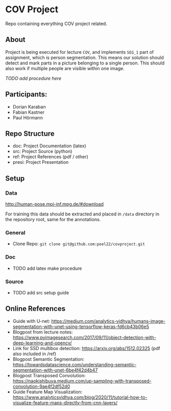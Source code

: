 # COV Project
Repo containing everything COV project related.

## About

Project is being executed for lecture `COV`, and implements `SEG_1` part of assignment, which is person segmentation.
This means our solution should detect and mark parts in a picture belonging to a single person. This should also work if multiple people are visible within one image.

*TODO add procedure here*

## Participants:

* Dorian Karaban
* Fabian Kastner
* Paul Hörmann

## Repo Structure

* doc: Project Documentation (latex)
* src: Project Source (python)
* ref: Project References (pdf / other)
* presi: Project Presentation

## Setup

### Data

http://human-pose.mpi-inf.mpg.de/#download

For training this data should be extracted and placed in `/data` directory in the repository root, same for the annotations.

### General
* Clone Repo: `git clone git@github.com:poel22/covproject.git`

### Doc
* TODO add latex make procedure

### Source
* TODO add src setup guide

## Online References
* Guide with U-net: https://medium.com/analytics-vidhya/humans-image-segmentation-with-unet-using-tensorflow-keras-fd6cb43b06e5
* Blogpost from lecture notes: https://www.pyimagesearch.com/2017/09/11/object-detection-with-deep-learning-and-opencv/
* Link for SSD multibox detection: https://arxiv.org/abs/1512.02325 (pdf also included in /ref)
* Blogpost Semantic Segmentation: https://towardsdatascience.com/understanding-semantic-segmentation-with-unet-6be4f42d4b47
* Blogpost Transposed Convolution: https://naokishibuya.medium.com/up-sampling-with-transposed-convolution-9ae4f2df52d0
* Guide Feature Map Visualization: https://www.analyticsvidhya.com/blog/2020/11/tutorial-how-to-visualize-feature-maps-directly-from-cnn-layers/